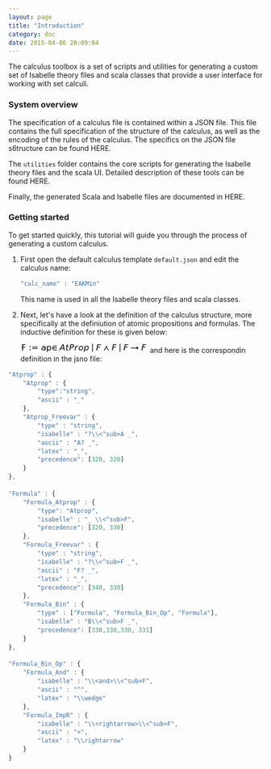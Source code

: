 ```yaml
---
layout: page
title: "Introduction"
category: doc
date: 2015-04-06 20:09:04
---
```


The calculus toolbox is a set of scripts and utilities for generating a custom set of Isabelle theory files and scala classes that provide a user interface for working with set calculi.

### System overview

The specification of a calculus file is contained within a JSON file. This file contains the full specification of the structure of the calculus, as well as the encoding of the rules of the calculus. The specifics on the JSON file s6tructure can be found HERE.

The `utilities` folder contains the core scripts for generating the Isabelle theory files and the scala UI. Detailed description of these tools can be found HERE.

Finally, the generated Scala and Isabelle files are documented in HERE.

### Getting started

To get started quickly, this tutorial will guide you through the process of generating a custom calculus.

1. First open the default calculus template `default.json` and edit the calculus name:

   ```js
   "calc_name" : "EAKMin"
   ```
   
   This name is used in all the Isabelle theory files and scala classes.
   
2. Next, let's have a look at the definition of the calculus structure, more specifically at the definiution of atomic propositions and formulas. The inductive definition for these is given below:

   ![F := ap ∈ AtProp | F ∧ F | F → F](https://raw.githubusercontent.com/goodlyrottenapple/calculus-toolbox/gh-pages/_files/intro1.png)
   and here is the correspondin definition in the jsno file:
   
```js
"Atprop" : {
   	"Atprop" : {
		"type":"string",
		"ascii" : "_"
	},
	"Atprop_Freevar" : {
		"type" : "string",
		"isabelle" : "?\\<^sub>A _",
		"ascii" : "A? _",
		"latex" : "_",
		"precedence": [320, 320]
	}
},

"Formula" : {
	"Formula_Atprop" : {
		"type": "Atprop",
		"isabelle" : "_ \\<^sub>F",
		"precedence": [320, 330]
	},
	"Formula_Freevar" : {
		"type" : "string",
		"isabelle" : "?\\<^sub>F _",
		"ascii" : "F? _",
		"latex" : "_",
		"precedence": [340, 330]
	},
	"Formula_Bin" : {
		"type" : ["Formula", "Formula_Bin_Op", "Formula"],
		"isabelle" : "B\\<^sub>F _",
		"precedence": [330,330,330, 331]
	}
},

"Formula_Bin_Op" : {
	"Formula_And" : {
		"isabelle" : "\\<and>\\<^sub>F",
		"ascii" : "^",
		"latex" : "\\wedge"
	},
	"Formula_ImpR" : {
		"isabelle" : "\\<rightarrow>\\<^sub>F",
		"ascii" : ">",
		"latex" : "\\rightarrow"
	}
}
```
 
